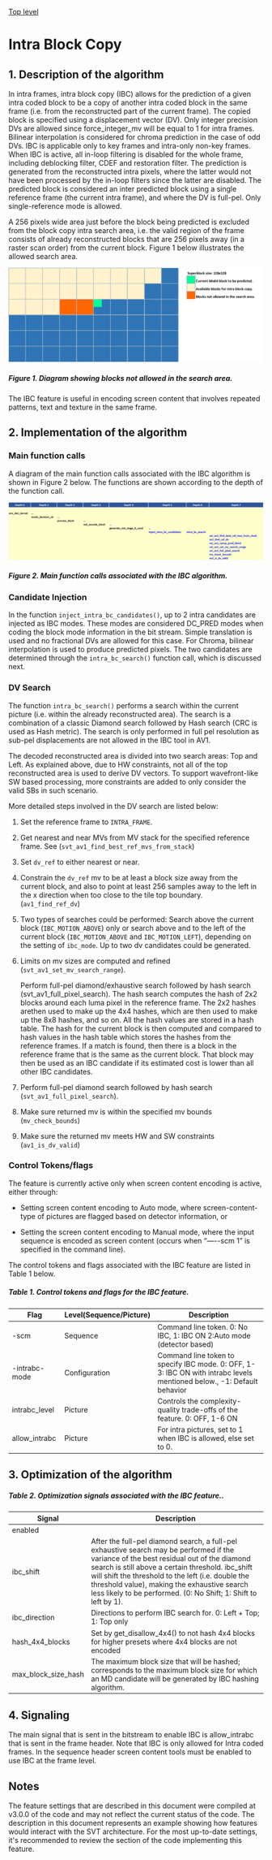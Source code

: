 [Top level](../README.md)

# Intra Block Copy

## 1. Description of the algorithm

In intra frames, intra block copy (IBC) allows for the prediction of a given
intra coded block to be a copy of another intra coded block in the same frame
(i.e. from the reconstructed part of the current frame). The copied block is
specified using a displacement vector (DV). Only integer precision DVs are
allowed since force_integer_mv will be equal to 1 for intra frames. Bilinear
interpolation is considered for chroma prediction in the case of odd DVs. IBC
is applicable only to key frames and intra-only non-key frames. When IBC is
active, all in-loop filtering is disabled for the whole frame, including
deblocking filter, CDEF and restoration filter. The prediction is generated
from the reconstructed intra pixels, where the latter would not have been
processed by the in-loop filters since the latter are disabled. The predicted
block is considered an inter predicted block using a single reference frame
(the current intra frame), and where the DV is full-pel. Only single-reference
mode is allowed.

A 256 pixels wide area just before the block being predicted is excluded
from the block copy intra search area, i.e. the valid region of the
frame consists of already reconstructed blocks that are 256 pixels away
(in a raster scan order) from the current block. Figure 1 below
illustrates the allowed search area.

![intra_block_copy_fig1](./img/intra_block_copy_fig1.png)

##### Figure 1. Diagram showing blocks not allowed in the search area.

The IBC feature is useful in encoding screen content that involves
repeated patterns, text and texture in the same frame.

## 2. Implementation of the algorithm

### Main function calls

A diagram of the main function calls associated with the IBC algorithm
is shown in Figure 2 below. The functions are shown according to the
depth of the function call.

![intra_block_copy_fig2](./img/intra_block_copy_fig2.png)

##### Figure 2. Main function calls associated with the IBC algorithm.

### Candidate Injection

In the function ```inject_intra_bc_candidates()```, up to 2 intra candidates
are injected as IBC modes. These modes are considered DC_PRED modes when coding
the block mode information in the bit stream. Simple translation is used and no
fractional DVs are allowed for this case. For Chroma, bilinear interpolation is
used to produce predicted pixels. The two candidates are determined through the
```intra_bc_search()``` function call, which is discussed next.

### DV Search

The function ```intra_bc_search()``` performs a search within the current
picture (i.e. within the already reconstructed area). The search is a
combination of a classic Diamond search followed by Hash search (CRC is used as
Hash metric). The search is only performed in full pel resolution as sub-pel
displacements are not allowed in the IBC tool in AV1.

The decoded reconstructed area is divided into two search areas: Top and Left.
As explained above, due to HW constraints, not all of the top reconstructed
area is used to derive DV vectors. To support wavefront-like SW based
processing, more constraints are added to only consider the valid SBs in such
scenario.

More detailed steps involved in the DV search are listed below:

1. Set the reference frame to ```INTRA_FRAME```.

2. Get nearest and near MVs from MV stack for the specified reference
   frame. See (```svt_av1_find_best_ref_mvs_from_stack```)

3. Set ```dv_ref``` to either nearest or near.

4. Constrain the ```dv_ref``` mv to be at least a block size away from the
   current block, and also to point at least 256 samples away to the
   left in the x direction when too close to the tile top boundary.
   (```av1_find_ref_dv```)

5. Two types of searches could be performed: Search above the current
   block (```IBC_MOTION_ABOVE```) only or search above and to the left of
   the current block (```IBC_MOTION_ABOVE``` and ```IBC_MOTION_LEFT```),
   depending on the setting of ```ibc_mode```. Up to two dv candidates could
   be generated.

6. Limits on mv sizes are computed and refined
   (```svt_av1_set_mv_search_range```).

   Perform full-pel diamond/exhaustive search followed by hash search
   (svt_av1_full_pixel_search). The hash search computes the hash of 2x2 blocks
   around each luma pixel in the reference frame. The 2x2 hashes arethen used
   to make up the 4x4 hashes, which are then used to make up the 8x8 hashes,
   and so on. All the hash values are stored in a hash table. The hash for the
   current block is then computed and compared to hash values in the hash table
   which stores the hashes from the reference frames. If a match is found, then
   there is a block in the reference frame that is the same as the current
   block. That block may then be used as an IBC candidate if its estimated cost
   is lower than all other IBC candidates.

7. Perform full-pel diamond search followed by hash search
   (```svt_av1_full_pixel_search```).

8. Make sure returned mv is within the specified mv bounds
   (```mv_check_bounds```)

9. Make sure the returned mv meets HW and SW constraints
   (```av1_is_dv_valid```)

### Control Tokens/flags

The feature is currently active only when screen content encoding is active, either through:

- Setting screen content encoding to Auto mode, where screen-content-type of pictures are flagged based on detector information, or

- Setting the screen content encoding to Manual mode, where the input sequence is encoded as screen content (occurs when “—--scm 1” is specified in the command line).

The control tokens and flags associated with the IBC feature are listed in Table 1 below.

##### Table 1. Control tokens and flags for the IBC feature.

| **Flag**      | **Level(Sequence/Picture)** | **Description**                                                                                                         |
| ---           | ---                         | ---                                                                                                                     |
| -scm          | Sequence                    | Command line token. 0: No IBC, 1: IBC ON 2:Auto mode (detector based)                                                   |
| -intrabc-mode | Configuration               | Command line token to specify IBC mode. 0: OFF, 1-3: IBC ON with intrabc levels mentioned below.,  -1: Default behavior |
| intrabc_level | Picture                     | Controls the complexity-quality trade-offs of the feature. 0: OFF, 1-6 ON                                               |
| allow_intrabc | Picture                     | For intra pictures, set to 1 when IBC is allowed, else set to 0.                                                        |

## 3. Optimization of the algorithm

##### Table 2. Optimization signals associated with the IBC feature..

| **Signal**          | **Description**                                                                                                                                                                                                                                                                                                                                                       |
| ---                 | ---                                                                                                                                                                                                                                                                                                                                                                   |
| enabled             |                                                                                                                                                                                                                                                                                                                                                                       |
| ibc_shift           | After the full-pel diamond search, a full-pel exhaustive search may be performed if the variance of the best residual out of the diamond search is still above a certain threshold. ibc_shift will shift the threshold to the left (i.e. double the threshold value), making the exhaustive search less likely to be performed. (0: No Shift; 1: Shift to left by 1). |
| ibc_direction       | Directions to perform IBC search for. 0: Left + Top; 1: Top only                                                                                                                                                                                                                                                                                                     |
| hash_4x4_blocks     | Set by get_disallow_4x4() to not hash 4x4 blocks for higher presets where 4x4 blocks are not encoded                                                                                                                                                                                                                                                                  |
| max_block_size_hash | The maximum block size that will be hashed; corresponds to the maximum block size for which an MD candidate will be generated by IBC hashing algorithm.                                                                                                                                                                                                               |


## 4. Signaling

The main signal that is sent in the bitstream to enable IBC is allow_intrabc
that is sent in the frame header. Note that IBC is only allowed for Intra coded
frames. In the sequence header screen content tools must be enabled to use IBC
at the frame level.

## Notes

The feature settings that are described in this document were compiled at
v3.0.0 of the code and may not reflect the current status of the code. The
description in this document represents an example showing how features would
interact with the SVT architecture. For the most up-to-date settings, it's
recommended to review the section of the code implementing this feature.
